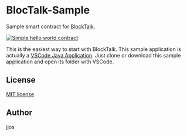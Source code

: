 # BlocTalk-Sample

Sample smart contract for [BlockTalk](https://github.com/jjos2372/blocktalk).

[![Simple hello world contract](http://img.youtube.com/vi/z06nThjLTQ0/0.jpg)](https://www.youtube.com/watch?v=z06nThjLTQ0 "BlockTalk hello world")

This is the easiest way to start with BlockTalk.
This sample application is actually a [VSCode Java Application](https://code.visualstudio.com/docs/languages/java).
Just clone or download this sample application and open its folder with VSCode.

## License
[MIT license](LICENSE)

## Author
jjos
